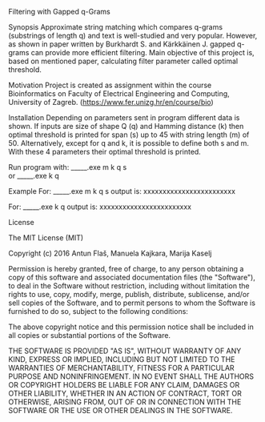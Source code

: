 Filtering with Gapped q-Grams

Synopsis
Approximate string matching which compares q-grams (substrings of length q) and text is well-studied and very popular. However, as shown in paper written by Burkhardt S. and Kärkkäinen J. gapped q-grams can provide more efficient filtering. Main objective of this project is, based on mentioned paper, calculating filter parameter called optimal threshold. 

Motivation
Project is created as assignment within the course Bioinformatics on Faculty of Electrical Engineering and Computing, University of Zagreb. (https://www.fer.unizg.hr/en/course/bio)

Installation
Depending on parameters sent in program different data is shown. If inputs are size of shape Q (q) and Hamming distance (k) then optimal threshold is printed for span (s) up to 45 with string length (m) of 50. Alternatively, except for q and k, it is possible to define both s and m. With these 4 parameters their optimal threshold is printed.

Run program with:
_____.exe m k q s   
 or
_____.exe k q

Example
For: 
_____.exe m k q s
output is: xxxxxxxxxxxxxxxxxxxxxxxx

For:
_____.exe k q
output is: xxxxxxxxxxxxxxxxxxxxxxxx

License

The MIT License (MIT)

Copyright (c) 2016 Antun Flaš, Manuela Kajkara, Marija Kaselj

Permission is hereby granted, free of charge, to any person obtaining a copy
of this software and associated documentation files (the "Software"), to deal
in the Software without restriction, including without limitation the rights
to use, copy, modify, merge, publish, distribute, sublicense, and/or sell
copies of the Software, and to permit persons to whom the Software is
furnished to do so, subject to the following conditions:

The above copyright notice and this permission notice shall be included in all
copies or substantial portions of the Software.

THE SOFTWARE IS PROVIDED "AS IS", WITHOUT WARRANTY OF ANY KIND, EXPRESS OR
IMPLIED, INCLUDING BUT NOT LIMITED TO THE WARRANTIES OF MERCHANTABILITY,
FITNESS FOR A PARTICULAR PURPOSE AND NONINFRINGEMENT. IN NO EVENT SHALL THE
AUTHORS OR COPYRIGHT HOLDERS BE LIABLE FOR ANY CLAIM, DAMAGES OR OTHER
LIABILITY, WHETHER IN AN ACTION OF CONTRACT, TORT OR OTHERWISE, ARISING FROM,
OUT OF OR IN CONNECTION WITH THE SOFTWARE OR THE USE OR OTHER DEALINGS IN THE
SOFTWARE.
